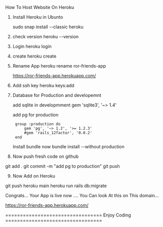 How To Host Website On Heroku

1. Install Heroku in Ubunto 

    sudo snap install --classic heroku

2. check version 
    heroku --version

3. Login 
    heroku login

4. create 
    heroku create

5. Rename App 
    heroku rename ror-friends-app

    https://ror-friends-app.herokuapp.com/

6. Add ssh key
    heroku keys:add

7. Database for Production and developemnt 

    add  sqlite in developmment
      gem 'sqlite3', '~> 1.4'

    add pg for production 

        group :production do
            gem 'pg', '~> 1.2', '>= 1.2.3'
            #gem 'rails_12factor', '0.0.2'
        end

    Install bundle now
        bundle install --without production 

8. Now push fresh code on github 

git add .
git commit -m "add pg to production"
git push 

9. Now Add on Heroku 

git push heroku main
heroku run rails db:migrate 


Congrats...
Your App is live now ....
You Can look At this on This domain... 

https://ror-friends-app.herokuapp.com/

================================= Enjoy Coding =================================


